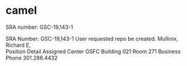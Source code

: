 # camel
SRA number: GSC-19,143-1 


SRA Number: GSC-19,143-1  User requested repo be created.  Mullinix, Richard E,  
Position Detail
Assigned Center
GSFC 
Building
021 
Room
271 
Business Phone
301.286.4432 
